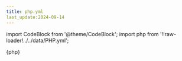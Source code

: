 ```yaml
---
title: php.yml
last_update:2024-09-14
---
```

import CodeBlock from '@theme/CodeBlock';
import php from '!!raw-loader!../../data/PHP.yml';

<CodeBlock language="yaml">{php}</CodeBlock>


